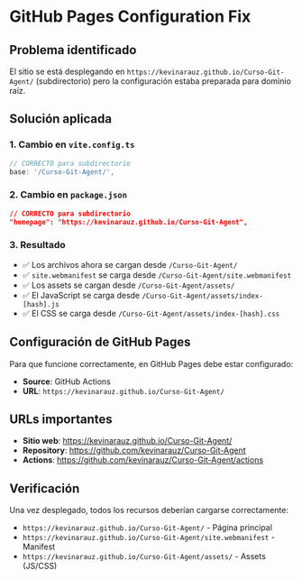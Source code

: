 # GitHub Pages Configuration Fix

## Problema identificado

El sitio se está desplegando en `https://kevinarauz.github.io/Curso-Git-Agent/` (subdirectorio) pero la configuración estaba preparada para dominio raíz.

## Solución aplicada

### 1. Cambio en `vite.config.ts`
```typescript
// CORRECTO para subdirectorio
base: '/Curso-Git-Agent/',
```

### 2. Cambio en `package.json`
```json
// CORRECTO para subdirectorio
"homepage": "https://kevinarauz.github.io/Curso-Git-Agent",
```

### 3. Resultado
- ✅ Los archivos ahora se cargan desde `/Curso-Git-Agent/`
- ✅ `site.webmanifest` se carga desde `/Curso-Git-Agent/site.webmanifest`
- ✅ Los assets se cargan desde `/Curso-Git-Agent/assets/`
- ✅ El JavaScript se carga desde `/Curso-Git-Agent/assets/index-[hash].js`
- ✅ El CSS se carga desde `/Curso-Git-Agent/assets/index-[hash].css`

## Configuración de GitHub Pages

Para que funcione correctamente, en GitHub Pages debe estar configurado:
- **Source**: GitHub Actions
- **URL**: `https://kevinarauz.github.io/Curso-Git-Agent/`

## URLs importantes

- **Sitio web**: https://kevinarauz.github.io/Curso-Git-Agent/
- **Repository**: https://github.com/kevinarauz/Curso-Git-Agent
- **Actions**: https://github.com/kevinarauz/Curso-Git-Agent/actions

## Verificación

Una vez desplegado, todos los recursos deberían cargarse correctamente:
- `https://kevinarauz.github.io/Curso-Git-Agent/` - Página principal
- `https://kevinarauz.github.io/Curso-Git-Agent/site.webmanifest` - Manifest
- `https://kevinarauz.github.io/Curso-Git-Agent/assets/` - Assets (JS/CSS)
